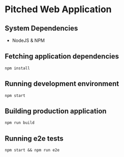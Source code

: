 # Pitched Web Application

## System Dependencies
* NodeJS & NPM

## Fetching application dependencies
```
npm install
```

## Running development environment
```
npm start
```

## Building production application
```
npm run build
```

## Running e2e tests
```
npm start && npm run e2e
```
